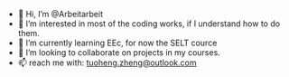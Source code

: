 - 👋 Hi, I’m @Arbeitarbeit
- 👀 I’m interested in most of the coding works, if I understand how to do them.
- 🌱 I’m currently learning EEc, for now the SELT cource
- 💞️ I’m looking to collaborate on projects in my courses.
- 📫 reach me with:
      tuoheng.zheng@outlook.com

<!---
Arbeitarbeit/Arbeitarbeit is a ✨ special ✨ repository because its `README.md` (this file) appears on your GitHub profile.
You can click the Preview link to take a look at your changes.
--->
